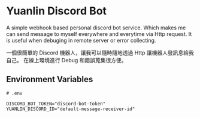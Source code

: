 # Yuanlin Discord Bot

A simple webhook based personal discord bot service.
Which makes me can send message to myself everywhere and everytime via Http request.
It is useful when debuging in remote server or error collecting.

一個很簡單的 Discord 機器人，讓我可以隨時隨地透過 Http 讓機器人發訊息給我自己。
在線上環境進行 Debug 和錯誤蒐集很方便。

## Environment Variables

```dotenv
# .env

DISCORD_BOT_TOKEN="discord-bot-token"
YUANLIN_DISCORD_ID="default-message-receiver-id"
```